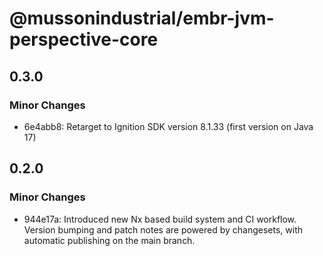 # @mussonindustrial/embr-jvm-perspective-core

## 0.3.0

### Minor Changes

- 6e4abb8: Retarget to Ignition SDK version 8.1.33 (first version on Java 17)

## 0.2.0

### Minor Changes

- 944e17a: Introduced new Nx based build system and CI workflow. Version bumping and patch notes are powered by changesets, with automatic publishing on the main branch.
